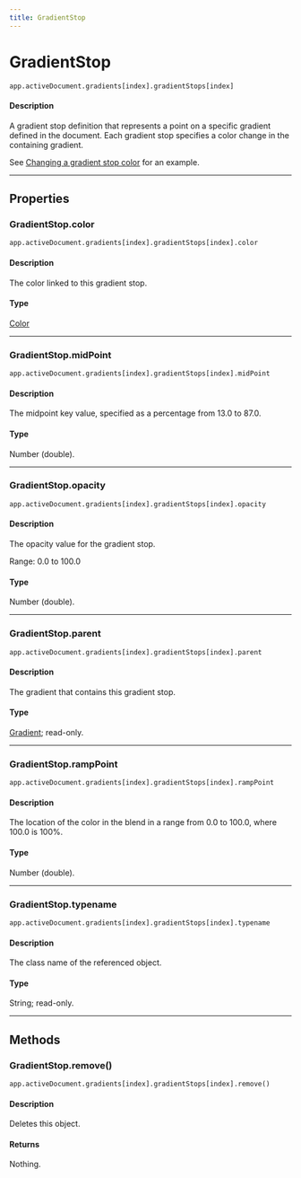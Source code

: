 ```yaml
---
title: GradientStop
---
```

# GradientStop

`app.activeDocument.gradients[index].gradientStops[index]`

#### Description

A gradient stop definition that represents a point on a specific gradient defined in the document. Each gradient stop specifies a color change in the containing gradient.

See [Changing a gradient stop color](../gradientcolor#changing-a-gradient-stop-color) for an example.

---

## Properties

### GradientStop.color

`app.activeDocument.gradients[index].gradientStops[index].color`

#### Description

The color linked to this gradient stop.

#### Type

[Color](.././Color)

---

### GradientStop.midPoint

`app.activeDocument.gradients[index].gradientStops[index].midPoint`

#### Description

The midpoint key value, specified as a percentage from 13.0 to 87.0.

#### Type

Number (double).

---

### GradientStop.opacity

`app.activeDocument.gradients[index].gradientStops[index].opacity`

#### Description

The opacity value for the gradient stop.

Range: 0.0 to 100.0

#### Type

Number (double).

---

### GradientStop.parent

`app.activeDocument.gradients[index].gradientStops[index].parent`

#### Description

The gradient that contains this gradient stop.

#### Type

[Gradient](.././Gradient); read-only.

---

### GradientStop.rampPoint

`app.activeDocument.gradients[index].gradientStops[index].rampPoint`

#### Description

The location of the color in the blend in a range from 0.0 to 100.0, where 100.0 is 100%.

#### Type

Number (double).

---

### GradientStop.typename

`app.activeDocument.gradients[index].gradientStops[index].typename`

#### Description

The class name of the referenced object.

#### Type

String; read-only.

---

## Methods

### GradientStop.remove()

`app.activeDocument.gradients[index].gradientStops[index].remove()`

#### Description

Deletes this object.

#### Returns

Nothing.
